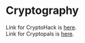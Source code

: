# Cryptography  

Link for CryptoHack is [here](https://github.com/rith-vik-7/CryptoHack).    
Link for Cryptopals is [here](https://github.com/rith-vik-7/Cryptopals).  
